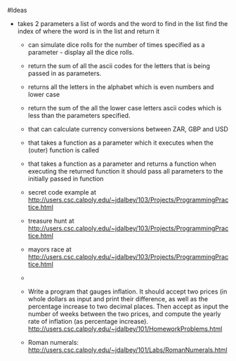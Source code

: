 #Ideas

* takes 2 parameters a list of words and the word to find in the list find the index of where the word is in the list and return it
	* can simulate dice rolls for the number of times specified as a parameter - display all the dice rolls.
	* return the sum of all the ascii codes for the letters that is being passed in as parameters.
	* returns all the letters in the alphabet which is even numbers and lower case
	* return the sum of the all the lower case letters ascii codes which is less than the parameters specified.
	* that can calculate currency conversions between ZAR, GBP and USD
	
	 
	 
	* that takes a function as a parameter which it executes when the (outer) function is called
	* that takes a function as a parameter and returns a function when executing the returned function it should pass all parameters to the initially passed in function
	
	* secret code example at http://users.csc.calpoly.edu/~jdalbey/103/Projects/ProgrammingPractice.html
	* treasure hunt at http://users.csc.calpoly.edu/~jdalbey/103/Projects/ProgrammingPractice.html
	* mayors race at http://users.csc.calpoly.edu/~jdalbey/103/Projects/ProgrammingPractice.html
	* 
	* Write a program that gauges inflation. It should accept two prices (in whole dollars as input and print their difference, as well as the percentage increase to two decimal places. Then accept as input the number of weeks between the two prices, and compute the yearly rate of inflation (as percentage increase). http://users.csc.calpoly.edu/~jdalbey/101/HomeworkProblems.html
	* Roman numerals: http://users.csc.calpoly.edu/~jdalbey/101/Labs/RomanNumerals.html
